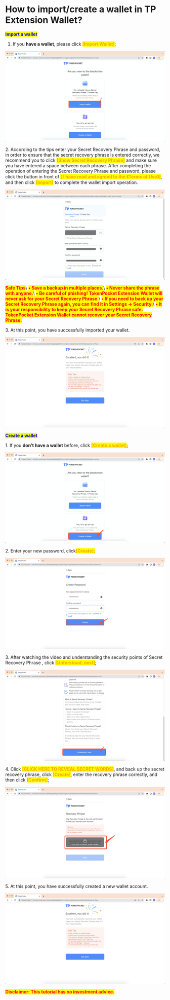 # How to import/create a wallet in TP Extension Wallet?

<mark style="color:blue;">**Import a wallet**</mark>

1. If you **have a wallet**, please click <mark style="color:orange;">**\[Import Wallet]**</mark>;

![](<../../../.gitbook/assets/1 (29).png>)

2\. According to the tips enter your Secret Recovery Phrase and password, in order to ensure that the secret recovery phrase is entered correctly, we recommend you to click <mark style="color:orange;">**\[Show Secret Recovery Phrase]**</mark> and make sure you have entered a space between each phrase. After completing the operation of entering the Secret Recovery Phrase and password, please click the button in front of <mark style="color:orange;">**\[ I have read and agreed to the 《Terms of Use》]**</mark>, and then click <mark style="color:orange;">**\[Import]**</mark> to complete the wallet import operation.

![](<../../../.gitbook/assets/2 (13).png>)

<mark style="color:red;">**Safe Tips**</mark>\ <mark style="color:red;">**• Save a backup in multiple places.**</mark>\ <mark style="color:red;">**• Never share the phrase with anyone.**</mark>\ <mark style="color:red;">**• Be careful of phishing! TokenPocket Extension Wallet will never ask for your Secret Recovery Phrase.**</mark>\ <mark style="color:red;">**• If you need to back up your Secret Recovery Phrase again, you can find it in Settings → Security.**</mark>\ <mark style="color:red;">**• It is your responsibility to keep your Secret Recovery Phrase safe. TokenPocket Extension Wallet cannot recover your Secret Recovery Phrase.**</mark>

3\. At this point, you have successfully imported your wallet.

![](<../../../.gitbook/assets/3 (10).png>)

<mark style="color:blue;">**Create a wallet**</mark>

1\. If you **don’t have a wallet** before, click <mark style="color:orange;">**\[Create a wallet]**</mark>;

![](<../../../.gitbook/assets/4 (8).png>)

2\. Enter your new password, click<mark style="color:orange;">**\[Create];**</mark>

![](<../../../.gitbook/assets/5 (3).png>)

3\. After watching the video and understanding the security points of Secret Recovery Phrase , click <mark style="color:orange;">**\[Unferstood, next]**</mark>;

![](<../../../.gitbook/assets/6 (1) (1) (1).png>)

4\. Click <mark style="color:orange;">**\[CLICK HERE TO REVEAL SECRET WORDS]**</mark>, and back up the secret recovery phrase, click <mark style="color:orange;">**\[Create]**</mark>, enter the recovery phrase correctly, and then click <mark style="color:orange;">**\[Confirm]**</mark>;&#x20;

![](<../../../.gitbook/assets/7 (1).png>)

5\. At this point, you have successfully created a new wallet account.

![](<../../../.gitbook/assets/3 (10).png>)

<mark style="color:red;">**Disclaimer: This tutorial has no investment advice.**</mark>
